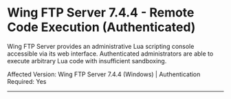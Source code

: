 # Wing FTP Server 7.4.4 - Remote Code Execution (Authenticated)
Wing FTP Server provides an administrative Lua scripting console accessible via its web interface. Authenticated administrators are able to execute arbitrary Lua code with insufficient sandboxing.

Affected Version: Wing FTP Server 7.4.4 (Windows) | Authentication Required: Yes

---

